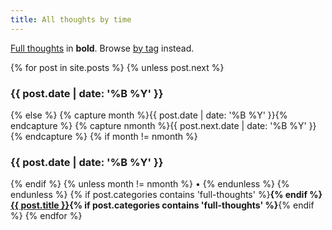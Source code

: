 ```yaml
---
title: All thoughts by time
---
```

<!-- From https://bitbucket.org/christianspecht/blog/src/0b3d2dbfd9488d63c6ed0c3b899f6625c12ba6a4/src/tags/index.html?at=default -->
<!-- Read more: http://christianspecht.de/2014/10/25/separate-pages-per-tag-category-with-jekyll-without-plugins/ -->

<p><a href="/full-thoughts/">Full thoughts</a> in <strong>bold</strong>. Browse <a href="/blog/tags/">by tag</a> instead.</p>

{% for post in site.posts %}
  {% unless post.next %}
<h3>{{ post.date | date: '%B %Y' }}</h3><p>
    {% else %}
      {% capture month %}{{ post.date | date: '%B %Y' }}{% endcapture %}
      {% capture nmonth %}{{ post.next.date | date: '%B %Y' }}{% endcapture %}
      {% if month != nmonth %}
<h3>{{ post.date | date: '%B %Y' }}</h3><p>
      {% endif %}
	{% unless month != nmonth %} • {% endunless %}
    {% endunless %}
{% if post.categories contains 'full-thoughts' %}<strong>{% endif %}<a href="{{ post.url }}">{{ post.title }}</a>{% if post.categories contains 'full-thoughts' %}</strong>{% endif %}
{% endfor %}</p>